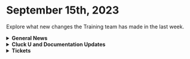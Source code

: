 # September 15th, 2023

Explore what new changes the Training team has made in the last week.

<details>

<summary><strong>General News</strong></summary>

* Game Tip for the Week: If you actually want to play games, don't start a YouTube channel where you talk about playing games.&#x20;
* The Cluck U team will be meeting next week for more awesome education planning! But don't worry, we have some awesome updates for self-service. Here is the updated live schedule for next week:
  * Monday:
    * [Rewst 101: Laying the Foundations of Automation](https://calendly.com/cluck-u/rewst-101) @ 12 p.m. ET (No change)
  * Wednesday:
    * [Cluck University AMA / Office Hours](https://calendly.com/cluck-u/roc-ama) @ 1:15 p.m. ET (Special day/time)
  * Friday:
    * [Rewst 102: Building Basic Workflows](https://calendly.com/cluck-u/rewst-102) @ 12 p.m. ET (Special day/time)
  * Join us in our new [Cluck-U Discord channel](https://discord.com/channels/936789089703845988/1121465945295167588) if you have any questions, comments, or concerns!

</details>

<details>

<summary><strong>Cluck U and Documentation Updates</strong></summary>

**Cluck University**

* We've added more self-service features to provide more value to those taking training on the [Cluck University](broken-reference) pages, including:
  * A [signup for the welcome package](../../cluck-university/rewst-foundations-10x/), including an email and schedule for live training.
  * Get Credit forms for each course where you can give feedback and validate your understanding!
  * Added a [Foundations Certification](../../cluck-university/rewst-foundations-10x/foundations-certification.md) sign-up page!

**Documentation**

* [Open Mic - September 8th Video and Page Added](../roc-open-mics/september-8-2023-special-guest-automation-from-down-under.md)
* [Added Huntress Integration Setup Page](../../documentation/integrations/security/huntress/huntress-integration-setup.md)
* [Added an Actions & Endpoints page for IT Glue](../../documentation/integrations/documentation/itglue/action-and-endpoints.md)
* Added alternative download instructions for [Datto RMM](../../documentation/integrations/rmm/datto-rmm/datto-rmm-integration-setup.md) PowerShell cpt file
* Added [Date-Time Comparisons Jinja Page](../../documentation/jinja/common-jinja-examples/date-time-comparisons.md)
* Added [Block Scope Jinja page](../../documentation/jinja/common-jinja-examples/block-scope.md)
* Added [Jinja Macros Jinja page](../../documentation/jinja/common-jinja-examples/jinja-macros.md)
* Added note about signing up for the Australian Open Mic on the [Resources page](broken-reference)
* Updates and Fixes
  * Updated steps and added images to the [Auvik Integration Setup](../../documentation/integrations/rmm/auvik/auvik-integration-setup.md) page.
  * Updated steps and added images to the [ConnectWise Automate Integration](../../documentation/integrations/rmm/connectwise-automate/connectwise-automate-integration-setup.md) Setup page.
  * Updated [IT Glue Integration Setup](../../documentation/integrations/documentation/itglue/it-glue-integration-setup.md) page.
  * Fixed Typo on [Datto RMM](../../documentation/integrations/rmm/datto-rmm/datto-rmm-integration-setup.md) page.
  * Fixed Typo on [Kaseya VSA](../../documentation/integrations/rmm/kaseya-vsa/kaseya-vsa-integration-setup.md) page
  * Updated List Comprehension title to "[Working with Lists](../../documentation/jinja/use-cases-and-best-practices/jinja-lists.md)"
  * Updated [Internal Rewst Jinja](../../documentation/jinja/internal-rewst-jinja-examples.md) Examples!
  * Added "What is meant by the term "Workflow Wrapper" when discussed by the ROC team?" section to the [FAQ page](broken-reference).

</details>

<details>

<summary><strong>Tickets</strong></summary>

With the ROC now using Halo for their ticketing system, this is when you should find a ticket created for you!

* [x] A discussion with a ROC engineer that doesn't result in a fix on first discussion
* [x] If you have a call to troubleshoot, create workflows or other ROC work
* [x] For all onboarding or expansion work
* [x] If a call results in a new workflow idea or request

If you'd like to manually create a ticket yourself, review the "Rewst Support" section at the bottom of this page.

</details>
